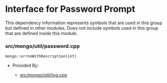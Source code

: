 
# Interface for Password Prompt
This dependency information represents symbols that are used in this group but defined in other modules.  Does not include symbols used in this group that are defined inside this module.

### src/mongo/util/password.cpp

<div></div>

    mongo::errnoWithDescription(int)

- Provided By:

    - [src/mongo/util/log.cpp](../../../../process\_management/logging\_system)
